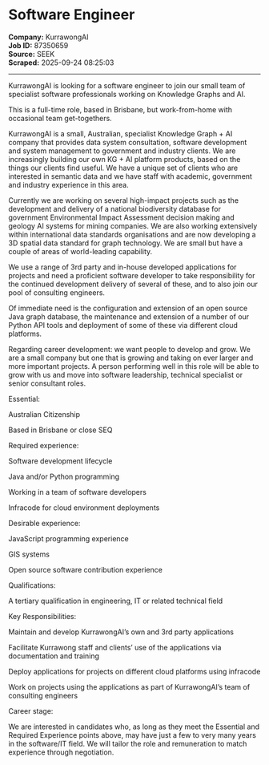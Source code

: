 # Software Engineer

**Company:** KurrawongAI  
**Job ID:** 87350659  
**Source:** SEEK  
**Scraped:** 2025-09-24 08:25:03

---

KurrawongAI is looking for a software engineer to join our small team of specialist software professionals working on Knowledge Graphs and AI.

This is a full-time role, based in Brisbane, but work-from-home with occasional team get-togethers.

KurrawongAI is a small, Australian, specialist Knowledge Graph + AI company that provides data system consultation, software development and system management to government and industry clients. We are increasingly building our own KG + AI platform products, based on the things our clients find useful. We have a unique set of clients who are interested in semantic data and we have staff with academic, government and industry experience in this area.

Currently we are working on several high-impact projects such as the development and delivery of a national biodiversity database for government Environmental Impact Assessment decision making and geology AI systems for mining companies. We are also working extensively within international data standards organisations and are now developing a 3D spatial data standard for graph technology. We are small but have a couple of areas of world-leading capability.

We use a range of 3rd party and in-house developed applications for projects and need a proficient software developer to take responsibility for the continued development delivery of several of these, and to also join our pool of consulting engineers.

Of immediate need is the configuration and extension of an open source Java graph database, the maintenance and extension of a number of our Python API tools and deployment of some of these via different cloud platforms.

Regarding career development: we want people to develop and grow. We are a small company but one that is growing and taking on ever larger and more important projects. A person performing well in this role will be able to grow with us and move into software leadership, technical specialist or senior consultant roles.

Essential:

Australian Citizenship

Based in Brisbane or close SEQ

Required experience:

Software development lifecycle

Java and/or Python programming

Working in a team of software developers

Infracode for cloud environment deployments

Desirable experience:

JavaScript programming experience

GIS systems

Open source software contribution experience

Qualifications:

A tertiary qualification in engineering, IT or related technical field

Key Responsibilities:

Maintain and develop KurrawongAI’s own and 3rd party applications

Facilitate Kurrawong staff and clients’ use of the applications via documentation and training

Deploy applications for projects on different cloud platforms using infracode

Work on projects using the applications as part of KurrawongAI’s team of consulting engineers

Career stage:

We are interested in candidates who, as long as they meet the Essential and Required Experience points above, may have just a few to very many years in the software/IT field. We will tailor the role and remuneration to match experience through negotiation.
